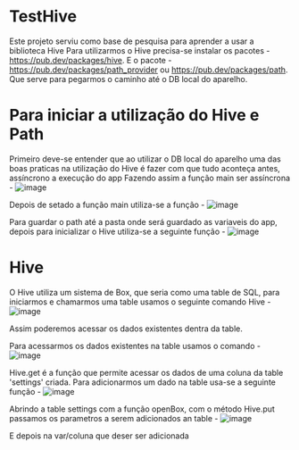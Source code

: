 # TestHive

Este projeto serviu como base de pesquisa para aprender a usar a biblioteca Hive
Para utilizarmos o Hive precisa-se instalar os pacotes - https://pub.dev/packages/hive.
E o pacote - https://pub.dev/packages/path_provider ou https://pub.dev/packages/path.  
Que serve para pegarmos o caminho até o DB local do aparelho.

# Para iniciar a utilização do Hive e Path

Primeiro deve-se entender que ao utilizar o DB local do aparelho uma das boas praticas na 
utilização do Hive é fazer com que tudo aconteça antes, assíncrono a execução do app
Fazendo assim a função main ser assíncrona - 
![image](https://user-images.githubusercontent.com/69644547/130245337-334294fa-2d9a-4b2c-a069-d0c7e770730a.png)

Depois de setado a função main utiliza-se a função - 
![image](https://user-images.githubusercontent.com/69644547/130266548-b549022b-a9f3-4737-a613-6a7f5c89b874.png)

Para guardar o path até a pasta onde será guardado as variaveis do app, depois para inicializar o Hive utiliza-se a seguinte função - 
![image](https://user-images.githubusercontent.com/69644547/130267356-1df304ec-9623-410d-9e5c-0c0318edd39f.png)

# Hive

O Hive utiliza um sistema de Box, que seria como uma table de SQL, para iniciarmos e chamarmos uma table usamos o seguinte comando Hive - ![image](https://user-images.githubusercontent.com/69644547/130485449-c5352415-5391-419f-b42d-f217405075d0.png)

Assim poderemos acessar os dados existentes dentra da table.

Para acessarmos os dados existentes na table usamos o comando - 
![image](https://user-images.githubusercontent.com/69644547/130485885-c7d6dc89-1ce2-4d1f-b16f-127380a23d33.png)

Hive.get é a função que permite acessar os dados de uma coluna da table 'settings' criada. Para adicionarmos um dado na table usa-se a seguinte função - ![image](https://user-images.githubusercontent.com/69644547/130486624-0d068729-f6f1-4ce0-9c7e-91a907777bc2.png)

Abrindo a table settings com a função openBox, com o método Hive.put passamos os parametros a serem adicionados an table - ![image](https://user-images.githubusercontent.com/69644547/130486801-57edc7e7-3ad6-47e6-851d-5eec721c4489.png)

E depois na var/coluna que deser ser adicionada


